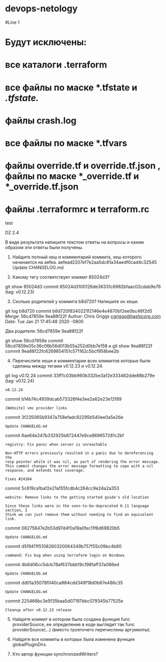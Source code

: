# devops-netology
#Line 1

# Будут исключены:
# все каталоги  .terraform 
# все файлы по маске *.tfstate и *.tfstate.*
# файлы crash.log
# все файлы по маске *.tfvars
# файлы override.tf и  override.tf.json , файлы по маске *_override.tf и *_override.tf.json
# файлы .terraformrc и terraform.rc

test 



DZ 2.4 

В виде результата напишите текстом ответы на вопросы и каким образом эти ответы были получены.

1.    Найдите полный хеш и комментарий коммита, хеш которого начинается на aefea.
 aefead2207ef7e2aa5dc81a34aedf0cad4c32545
Update CHANGELOG.md
 


2.    Какому тегу соответствует коммит 85024d3?

git show 85024d3
commit 85024d3100126de36331c6982bfaac02cdab9e76 (tag: v0.12.23)





3.    Сколько родителей у коммита b8d720? Напишите их хеши.


git log b8d720
commit b8d720f8340221f2146e4e4870bf2ee0bc48f2d5
Merge: 56cd7859e 9ea88f22f
Author: Chris Griggs <cgriggs@hashicorp.com>
Date:   Tue Jan 21 17:45:48 2020 -0800

Два родителя: 56cd7859e 9ea88f22f

git show 56cd7859e
commit 56cd7859e05c36c06b56d013b55a252d0bb7e158
и 
git show 9ea88f22f
commit 9ea88f22fc6269854151c571162c5bcf958bee2b




4.    Перечислите хеши и комментарии всех коммитов которые были сделаны между тегами v0.12.23 и v0.12.24.

git log v0.12.24
commit 33ff1c03bb960b332be3af2e333462dde88b279e (tag: v0.12.24)

    v0.12.24

commit b14b74c4939dcab573326f4e3ee2a62e23e12f89

    [Website] vmc provider links

commit 3f235065b9347a758efadc92295b540ee0a5e26e

    Update CHANGELOG.md

commit 6ae64e247b332925b872447e9ce869657281c2bf

    registry: Fix panic when server is unreachable
    
    Non-HTTP errors previously resulted in a panic due to dereferencing the
    resp pointer while it was nil, as part of rendering the error message.
    This commit changes the error message formatting to cope with a nil
    response, and extends test coverage.
    
    Fixes #24384

commit 5c619ca1baf2e21a155fcdb4c264cc9e24a2a353

    website: Remove links to the getting started guide's old location
    
    Since these links were in the soon-to-be-deprecated 0.11 language section, I
    think we can just remove them without needing to find an equivalent link.

commit 06275647e2b53d97d4f0a19a0fec11f6d69820b5


    Update CHANGELOG.md

commit d5f9411f5108260320064349b757f55c09bc4b80

    command: Fix bug when using terraform login on Windows

commit 4b6d06cc5dcb78af637bbb19c198faff37a066ed

    Update CHANGELOG.md

commit dd01a35078f040ca984cdd349f18d0b67e486c35

    Update CHANGELOG.md

commit 225466bc3e5f35baa5d07197bbc079345b77525e

    Cleanup after v0.12.23 release





5.    Найдите коммит в котором была создана функция func providerSource, ее определение в коде выглядит так func providerSource(...) (вместо троеточего перечислены аргументы).

6.    Найдите все коммиты в которых была изменена функция globalPluginDirs.


7.    Кто автор функции synchronizedWriters?
